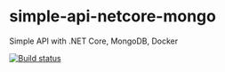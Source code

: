 # simple-api-netcore-mongo
Simple API with .NET Core, MongoDB, Docker 

[![Build status](https://ci.appveyor.com/api/projects/status/a7ps20uwgpsfdwj0?retina=true)](https://ci.appveyor.com/project/hoangnguyen1983/simple-api-netcore-mongo)

